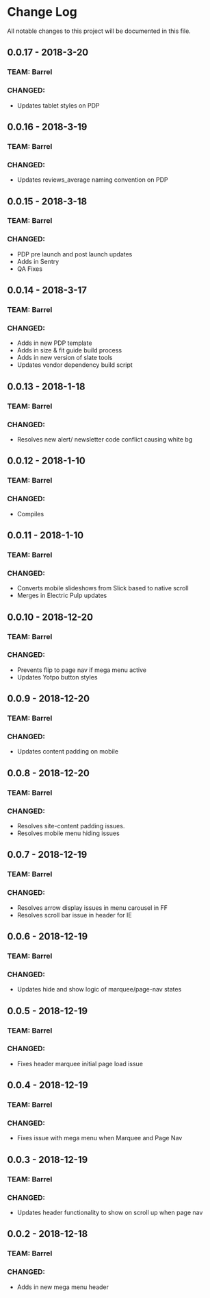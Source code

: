 # Change Log
All notable changes to this project will be documented in this file.

## 0.0.17 - 2018-3-20
### TEAM: Barrel
### CHANGED:
- Updates tablet styles on PDP

## 0.0.16 - 2018-3-19
### TEAM: Barrel
### CHANGED:
- Updates reviews_average naming convention on PDP

## 0.0.15 - 2018-3-18
### TEAM: Barrel
### CHANGED:
- PDP pre launch and post launch updates
- Adds in Sentry
- QA Fixes

## 0.0.14 - 2018-3-17
### TEAM: Barrel
### CHANGED:
- Adds in new PDP template
- Adds in size & fit guide build process
- Adds in new version of slate tools
- Updates vendor dependency build script

## 0.0.13 - 2018-1-18
### TEAM: Barrel
### CHANGED:
- Resolves new alert/ newsletter code conflict causing white bg

## 0.0.12 - 2018-1-10
### TEAM: Barrel
### CHANGED:
- Compiles

## 0.0.11 - 2018-1-10
### TEAM: Barrel
### CHANGED:
- Converts mobile slideshows from Slick based to native scroll
- Merges in Electric Pulp updates

## 0.0.10 - 2018-12-20
### TEAM: Barrel
### CHANGED:
- Prevents flip to page nav if mega menu active
- Updates Yotpo button styles

## 0.0.9 - 2018-12-20
### TEAM: Barrel
### CHANGED:
- Updates content padding on mobile

## 0.0.8 - 2018-12-20
### TEAM: Barrel
### CHANGED:
- Resolves site-content padding issues. 
- Resolves mobile menu hiding issues

## 0.0.7 - 2018-12-19
### TEAM: Barrel
### CHANGED:
- Resolves arrow display issues in menu carousel in FF
- Resolves scroll bar issue in header for IE

## 0.0.6 - 2018-12-19
### TEAM: Barrel
### CHANGED:
- Updates hide and show logic of marquee/page-nav states

## 0.0.5 - 2018-12-19
### TEAM: Barrel
### CHANGED:
- Fixes header marquee initial page load issue

## 0.0.4 - 2018-12-19
### TEAM: Barrel
### CHANGED:
- Fixes issue with mega menu when Marquee and Page Nav

## 0.0.3 - 2018-12-19
### TEAM: Barrel
### CHANGED:
- Updates header functionality to show on scroll up when page nav

## 0.0.2 - 2018-12-18
### TEAM: Barrel
### CHANGED:
- Adds in new mega menu header
